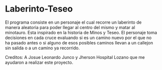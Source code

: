 # Laberinto-Teseo

El programa consiste en un personaje el cual recorre un laberinto de manera aleatoria para poder llegar al centro del mismo y matar al minotauro. Esta inspirado en la historia de Minos y Teseo. El personaje toma decisiones en cada cruce evaluando si es un camino nuevo por el que no ha pasado antes o si alguno de esos posibles caminos llevan a un callejon sin salida o a un camino ya recorrido.

Creditos:
A  Josue Leonardo Junco y Jherson Hospital Lozano que me ayudaron a realizar este proyecto.

